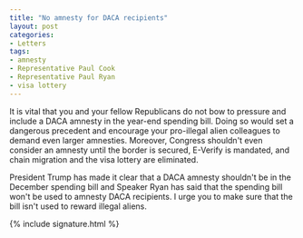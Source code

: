 ```yaml
---
title: "No amnesty for DACA recipients"
layout: post
categories:
- Letters
tags:
- amnesty
- Representative Paul Cook
- Representative Paul Ryan
- visa lottery
---
```


It is vital that you and your fellow Republicans do not bow to pressure and include a DACA amnesty in the year-end spending bill. Doing so would set a dangerous precedent and encourage your pro-illegal alien colleagues to demand even larger amnesties. Moreover, Congress shouldn't even consider an amnesty until the border is secured, E-Verify is mandated, and chain migration and the visa lottery are eliminated.

President Trump has made it clear that a DACA amnesty shouldn't be in the December spending bill and Speaker Ryan has said that the spending bill won't be used to amnesty DACA recipients. I urge you to make sure that the bill isn't used to reward illegal aliens.

{% include signature.html %}
